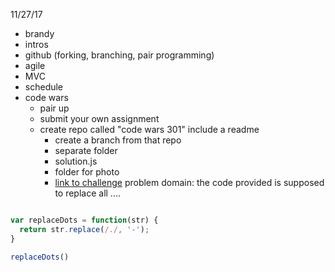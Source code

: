 11/27/17

- brandy
- intros
- github (forking, branching, pair programming)
- agile
- MVC
- schedule
- code wars
  - pair up
  - submit your own assignment
  - create repo called "code wars 301" include a readme
    - create a branch from that repo
    - separate folder
    - solution.js
    - folder for photo
    - [link to challenge](https://www.codewars.com/kata/fixme-replace-all-dots/train/javascript)
      problem domain: the code provided is supposed to replace all ....

```js

var replaceDots = function(str) {
  return str.replace(/./, '-');
}

replaceDots()
```
